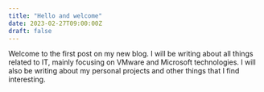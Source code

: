 ```yaml
---
title: "Hello and welcome"
date: 2023-02-27T09:00:00Z
draft: false
---
```


Welcome to the first post on my new blog. I will be writing about all things related to IT, mainly focusing on VMware and Microsoft technologies. I will also be writing about my personal projects and other things that I find interesting.
